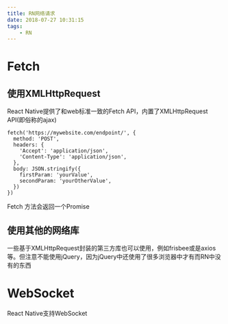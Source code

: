```yaml
---
title: RN网络请求
date: 2018-07-27 10:31:15
tags:
	- RN
---
```


# Fetch #

## 使用XMLHttpRequest ##

React Native提供了和web标准一致的Fetch API，内置了XMLHttpRequest API(即俗称的ajax)

	fetch('https://mywebsite.com/endpoint/', {
	  method: 'POST',
	  headers: {
	    'Accept': 'application/json',
	    'Content-Type': 'application/json',
	  },
	  body: JSON.stringify({
	    firstParam: 'yourValue',
	    secondParam: 'yourOtherValue',
	  })
	})

Fetch 方法会返回一个Promise

## 使用其他的网络库 ##

一些基于XMLHttpRequest封装的第三方库也可以使用，例如frisbee或是axios等。但注意不能使用jQuery，因为jQuery中还使用了很多浏览器中才有而RN中没有的东西

# WebSocket #

React Native支持WebSocket